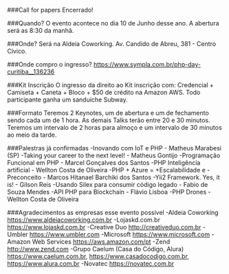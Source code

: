 ###Call for papers
Encerrado!

###Quando?
O evento acontece no dia 10 de Junho desse ano.
A abertura será as 8:30 da manhã.

###Onde?
Será na Aldeia Coworking. Av. Candido de Abreu, 381 - Centro Cívico.

###Onde compro o ingresso?
https://www.sympla.com.br/php-day-curitiba__136236

###Kit Inscrição
O ingresso da direito ao Kit inscrição com:
Credencial + Camiseta + Caneta + Bloco + $50 de crédito na Amazon AWS.
Todo participante ganha um sanduíche Subway.

###Formato
Teremos 2 Keynotes, um de abertura e um de fechamento sendo cada um de 1 hora.
As demais Talks terão entre 20 e 30 minutos.
Teremos um intervalo de 2 horas para almoço e um intervalo de 30 minutos ao meio da tarde.

###Palestras já confirmadas
-Inovando com IoT e PHP	- Matheus Marabesi (SP)
-Taking your career to the next level! - Matheus Gontijo
-Programação Funcional em PHP - Marcel Gonçalves dos Santos
-PHP Inteligência artificial - Wellton Costa de Oliveira
-PHP + Azure = +Escalabilidade e -Preconceito - Marcos Hitanael Barchiki dos Santos
-Yii2 Framework. Yes, it is! - Gilson Reis
-Usando Silex para consumir código legado - Fabio de Souza Mendes
-API PHP para Blockchain - Flávio Lisboa
-PHP Drones - Wellton Costa de Oliveira

###Agradecimentos as empresas esse evento possível
-Aldeia Coworking https://www.aldeiacoworking.com.br
-Lojaskd.com.br https://www.lojaskd.com.br
-Creative Duo http://creativeduo.com.br
-Umbler https://www.umbler.com
-Microsoft https://www.microsoft.com
-Amazon Web Services https://aws.amazon.com/pt
-Zend http://www.zend.com
-Grupo Caelum (Casa do Código, Alura) https://www.caelum.com.br, https://www.casadocodigo.com.br, https://www.alura.com.br
-Novatec https://novatec.com.br
